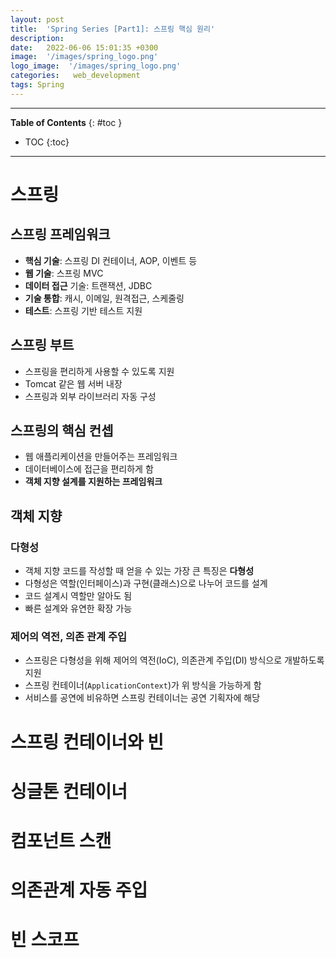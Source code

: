 ```yaml
---
layout: post
title:  'Spring Series [Part1]: 스프링 핵심 원리'
description: 
date:   2022-06-06 15:01:35 +0300
image:  '/images/spring_logo.png'
logo_image:  '/images/spring_logo.png'
categories:   web_development
tags: Spring
---
```

---

**Table of Contents**
{: #toc }
*  TOC
{:toc}

---

# 스프링

## 스프링 프레임워크

- **핵심 기술**: 스프링 DI 컨테이너, AOP, 이벤트 등
- **웹 기술**: 스프링 MVC
- **데이터 접근** 기술: 트랜잭션, JDBC
- **기술 통합**: 캐시, 이메일, 원격접근, 스케줄링
- **테스트**: 스프링 기반 테스트 지원

## 스프링 부트

- 스프링을 편리하게 사용할 수 있도록 지원
- Tomcat 같은 웹 서버 내장
- 스프링과 외부 라이브러리 자동 구성

## 스프링의 핵심 컨셉
- 웹 애플리케이션을 만들어주는 프레임워크
- 데이터베이스에 접근을 편리하게 함
- **객체 지향 설계를 지원하는 프레임워크**


## 객체 지향  

### 다형성
- 객체 지향 코드를 작성할 때 얻을 수 있는 가장 큰 특징은 **다형성**
- 다형성은 역할(인터페이스)과 구현(클래스)으로 나누어 코드를 설계
- 코드 설계시 역할만 알아도 됨
- 빠른 설계와 유연한 확장 가능

### 제어의 역전, 의존 관계 주입

- 스프링은 다형성을 위해 제어의 역전(IoC), 의존관계 주입(DI) 방식으로 개발하도록 지원
- 스프링 컨테이너(`ApplicationContext`)가 위 방식을 가능하게 함
- 서비스를 공연에 비유하면 스프링 컨테이너는 공연 기획자에 해당


# 스프링 컨테이너와 빈

# 싱글톤 컨테이너

# 컴포넌트 스캔

# 의존관계 자동 주입

# 빈 스코프

